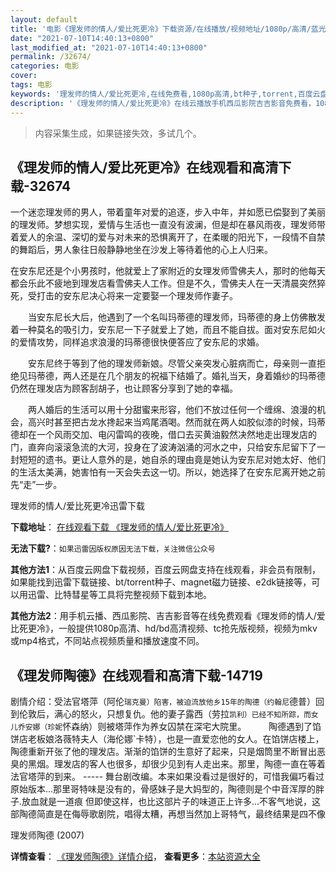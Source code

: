 ```yaml
---
layout: default
title: '电影《理发师的情人/爱比死更冷》下载资源/在线播放/视频地址/1080p/高清/蓝光'
date: "2021-07-10T14:40:13+0800"
last_modified_at: "2021-07-10T14:40:13+0800"
permalink: /32674/
categories: 电影
cover:
tags: 电影
keywords: '理发师的情人/爱比死更冷,在线免费看,1080p高清,bt种子,torrent,百度云盘,magnet,磁力链,迅雷下载资源'
description: '《理发师的情人/爱比死更冷》在线云播放手机西瓜影院吉吉影音免费看，1080p高清bd/hd未删减完整版和tc抢先枪版，mkv/mp4格式，附带bt/torrent种子、magnet/磁力链、百度云盘、网盘资源迅雷下载链接'
---
```


>内容采集生成，如果链接失效，多试几个。


## 《理发师的情人/爱比死更冷》在线观看和高清下载-32674

一个迷恋理发师的男人，带着童年对爱的追逐，步入中年，并如愿已偿娶到了美丽的理发师。梦想实现，爱情与生活也一直没有波澜，但是却在暴风雨夜，理发师带着爱人的余温、深切的爱与对未来的恐惧离开了，在柔暖的阳光下，一段情不自禁的舞蹈后，男人象往日般静静地坐在沙发上等待着他的心上人归来。</p>在安东尼还是个小男孩时，他就爱上了家附近的女理发师雪佛夫人，那时的他每天都会乐此不疲地到理发店看雪佛夫人工作。但是不久，雪佛夫人在一天清晨突然猝死，受打击的安东尼决心将来一定要娶一个理发师作妻子。</p>　　当安东尼长大后，他遇到了一个名叫玛蒂德的理发师，玛蒂德的身上仿佛散发着一种莫名的吸引力，安东尼一下子就爱上了她，而且不能自拔。面对安东尼如火的爱情攻势，同样追求浪漫的玛蒂德很快便答应了安东尼的求婚。</p>　　安东尼终于等到了他的理发师新娘。尽管父亲突发心脏病而亡，母亲则一直拒绝见玛蒂德，两人还是在几个朋友的祝福下结婚了。婚礼当天，身着婚纱的玛蒂德仍然在理发店为顾客刮胡子，也让顾客分享到了她的幸福。</p>　　两人婚后的生活可以用十分甜蜜来形容，他们不放过任何一个缠绵、浪漫的机会，高兴时甚至把古龙水搀起来当鸡尾酒喝。然而就在两人如胶似漆的时候，玛蒂德却在一个风雨交加、电闪雷鸣的夜晚，借口去买黄油毅然决然地走出理发店的门，直奔向滚滚急流的大河，投身在了波涛汹涌的河水之中，只给安东尼留下了一封短短的遗书。更让人意外的是，她自杀的理由竟是她认为安东尼对她太好、他们的生活太美满，她害怕有一天会失去这一切。所以，她选择了在安东尼离开她之前先“走&rdquo;一步。</p>


理发师的情人/爱比死更冷迅雷下载

**下载地址**： [在线观看下载 《理发师的情人/爱比死更冷》](https://www.993dy.com//vod-detail-id-16086.html) 


**无法下载?**：`如果迅雷因版权原因无法下载，关注微信公众号 `

**其他方法1**：从百度云网盘下载视频，百度云网盘支持在线观看，非会员有限制，如果能找到迅雷下载链接、bt/torrent种子、magnet磁力链接、e2dk链接等，可以用迅雷、比特彗星等工具将完整视频下载到本地。

**其他方法2**：用手机云播、西瓜影院、吉吉影音等在线免费观看《理发师的情人/爱比死更冷》，一般提供1080p高清、hd/bd高清视频、tc抢先版视频，视频为mkv或mp4格式，不同站点视频质量和播放速度不同。


## 《理发师陶德》在线观看和高清下载-14719

剧情介绍：受法官塔萍（阿伦`瑞克曼）陷害，被迫流放他乡15年的陶德（约翰尼`德普）回到伦敦后，满心的怒火，只想复仇。他的妻子露西（劳拉`凯利）已经不知所踪，而女儿乔安娜（珍妮`怀森纳）则被塔萍作为养女囚禁在深宅大院里。  　　陶德遇到了馅饼店老板娘洛薇特夫人（海伦娜`卡特），也是一直爱恋他的女人。在馅饼店楼上，陶德重新开张了他的理发店。渐渐的馅饼的生意好了起来，只是烟筒里不断冒出恶臭的黑烟。理发店的客人也很多，却很少见到有人走出来。那里，陶德一直在等着法官塔萍的到来。 ----- 舞台剧改编。本来如果没看过是很好的，可惜我偏巧看过原始版本...那里哥特味是没有的，骨感妹子是大妈型的，陶德则是个中音浑厚的胖子.放血就是一道痕 但即使这样，也比这部片子的味道正上许多...不客气地说，这部陶德简直是在侮辱歌剧院，唱得太糟，再想当然加上哥特气，最终结果是四不像


理发师陶德 (2007)

**详情查看**： [《理发师陶德》详情介绍](/movie/14719/)， **查看更多**：[本站资源大全](/movie/t/all/)

